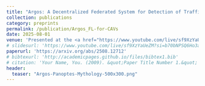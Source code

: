 ```yaml
---
title: "Argos: A Decentralized Federated System for Detection of Traffic Signs in CAVs"
collection: publications
category: preprints
permalink: /publication/Argos_FL-for-CAVs
date: 2025-08-01
venue: 'Presented at the <a href="https://www.youtube.com/live/sf9XzYaUeZM?si=b70bNPSQ6Ho3aHXr">Flower Event</a>, University of Cambridge'
# slidesurl: 'https://www.youtube.com/live/sf9XzYaUeZM?si=b70bNPSQ6Ho3aHXr'
paperurl: 'https://arxiv.org/abs/2508.12712'
# bibtexurl: 'http://academicpages.github.io/files/bibtex1.bib'
# citation: 'Your Name, You. (2009). &quot;Paper Title Number 1.&quot; <i>Journal 1</i>. 1(1).'
header:
  teaser: "Argos-Panoptes-Mythology-500x300.png"
---
```

